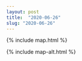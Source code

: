 ```yaml
---
layout: post
title:  "2020-06-26"
slug: "2020-06-26"
---
```

{% include map.html %}

{% include map-alt.html %}

